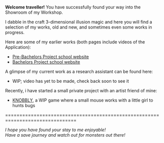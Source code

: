 __Welcome traveller!__
You have successfully found your way into the Showroom of my Workshop.

I dabble in the craft 3-dimensional illusion magic and here you will find a selection of my works, old and new, and sometimes even some works in progress.

 Here are some of my earlier works (both pages include videos of the Application):
 * [Pre-Bachelors Project school website](https://web0.fhnw.ch/ht/informatik/ip5/22fs/22fs_iit04/index.html)
 * [Bachelors Project school website](https://web0.fhnw.ch/ht/informatik/ip6/22hs/22hs_iit06/index.html)
  
A glimpse of my current work as a research assistant can be found here:
* WIP; video has yet to be made, check back soon to see it

  
Recently, i have started a small private project with an artist friend of mine:
* [KNOBBLY](https://github.com/Wanyufo/KNOBBEL), a WIP game where a small mouse works with a little girl to hunts bugs

  
===============================================================================

_I hope you have found your stay to me enjoyable!_  
_Have a save journey and watch out for monsters out there!_
